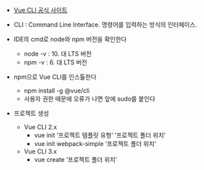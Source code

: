 - [Vue CLI 공식 사이트](https://cli.vuejs.org/)
- CLI : Command Line Interface. 명령어를 입력하는 방식의 인터페이스.

- IDE의 cmd로 node와 npm 버전을 확인한다
	- node -v : 10. 대 LTS 버전
	- npm -v : 6. 대 LTS 버전

- npm으로 Vue CLI를 인스톨한다
	- npm install -g @vue/cli
	- 사용자 권한 때문에 오류가 나면 앞에 sudo를 붙인다

- 프로젝트 생성
	- Vue CLI 2.x
		- vue init ‘프로젝트 템플릿 유형‘ ’프로젝트 폴더 위치‘
		- vue init webpack-simple ‘프로젝트 폴더 위치‘
	- Vue CLI 3.x
		- vue create ‘프로젝트 폴더 위치’


